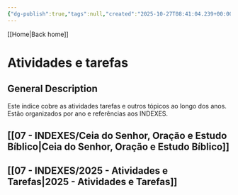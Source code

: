 ```yaml
---
{"dg-publish":true,"tags":null,"created":"2025-10-27T08:41:04.239+00:00","updated":"2025-10-30T09:17:32.380+00:00","dg-note-icon":"signpost","noteIcon":"signpost","dgPassFrontmatter":true,"permalink":"/00-maps-of-content/atividades-e-tarefas/"}
---
```


[[Home\|Back home]]
# Atividades e tarefas

## General Description
Este índice cobre as atividades tarefas e outros tópicos ao longo dos anos.
Estão organizados por ano e referências aos INDEXES.


## [[07 - INDEXES/Ceia do Senhor, Oração e Estudo Bíblico\|Ceia do Senhor, Oração e Estudo Bíblico]]

## [[07 - INDEXES/2025 - Atividades e Tarefas\|2025 - Atividades e Tarefas]]